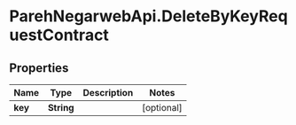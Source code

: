 # ParehNegarwebApi.DeleteByKeyRequestContract

## Properties
Name | Type | Description | Notes
------------ | ------------- | ------------- | -------------
**key** | **String** |  | [optional] 
